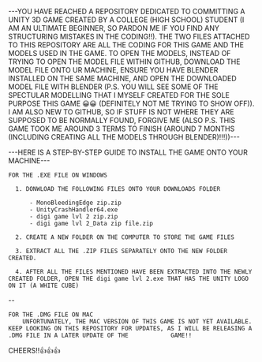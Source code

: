 ---YOU HAVE REACHED A REPOSITORY DEDICATED TO COMMITTING A UNITY 3D GAME CREATED BY A COLLEGE (HIGH SCHOOL) STUDENT (I AM AN ULTIMATE BEGINNER, SO PARDON ME IF YOU FIND ANY STRUCTURING MISTAKES IN THE CODING!!). THE TWO FILES ATTACHED TO THIS REPOSITORY ARE ALL THE CODING FOR THIS GAME AND THE MODELS USED IN THE GAME. TO OPEN THE MODELS, INSTEAD OF TRYING TO OPEN THE MODEL FILE WITHIN GITHUB, DOWNLOAD THE MODEL FILE ONTO UR MACHINE, ENSURE YOU HAVE BLENDER INSTALLED ON THE SAME MACHINE, AND OPEN THE DOWNLOADED MODEL FILE WITH BLENDER (P.S. YOU WILL SEE SOME OF THE SPECTULAR MODELLING THAT I MYSELF CREATED FOR THE SOLE PURPOSE THIS GAME 😀😀 (DEFINITELY NOT ME TRYING TO SHOW OFF)). I AM ALSO NEW TO GITHUB, SO IF STUFF IS NOT WHERE THEY ARE SUPPOSED TO BE NORMALLY FOUND, FORGIVE ME (ALSO P.S. THIS GAME TOOK ME AROUND 3 TERMS TO FINISH (AROUND 7 MONTHS (INCLUDING CREATING ALL THE MODELS THROUGH BLENDER)!!!))---


---HERE IS A STEP-BY-STEP GUIDE TO INSTALL THE GAME  ONTO YOUR MACHINE---

    FOR THE .EXE FILE ON WINDOWS

      1. DONWLOAD THE FOLLOWING FILES ONTO YOUR DOWNLOADS FOLDER

          - MonoBleedingEdge zip.zip
          - UnityCrashHandler64.exe
          - digi game lvl 2 zip.zip
          - digi game lvl 2_Data zip file.zip

      2. CREATE A NEW FOLDER ON THE COMPUTER TO STORE THE GAME FILES

      3. EXTRACT ALL THE .ZIP FILES SEPARATELY ONTO THE NEW FOLDER CREATED.

      4. AFTER ALL THE FILES MENTIONED HAVE BEEN EXTRACTED INTO THE NEWLY CREATED FOLDER, OPEN THE digi game lvl 2.exe THAT HAS THE UNITY LOGO ON IT (A WHITE CUBE)

--

    FOR THE .DMG FILE ON MAC
        UNFORTUNATELY, THE MAC VERSION OF THIS GAME IS NOT YET AVAILABLE. KEEP LOOKING ON THIS REPOSITORY FOR UPDATES, AS I WILL BE RELEASING A .DMG FILE IN A LATER UPDATE OF THE            GAME!!

CHEERS!!👍👍👍
